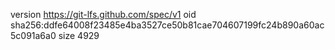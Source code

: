version https://git-lfs.github.com/spec/v1
oid sha256:ddfe64008f23485e4ba3527ce50b81cae704607199fc24b890a60ac5c091a6a0
size 4929
